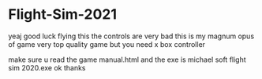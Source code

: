 
# Flight-Sim-2021
yeaj good luck flying this the controls are very bad
this is my magnum opus of game very top quality game but you need x box controller


make sure u read the game manual.html and the exe is michael soft flight sim 2020.exe ok thanks
